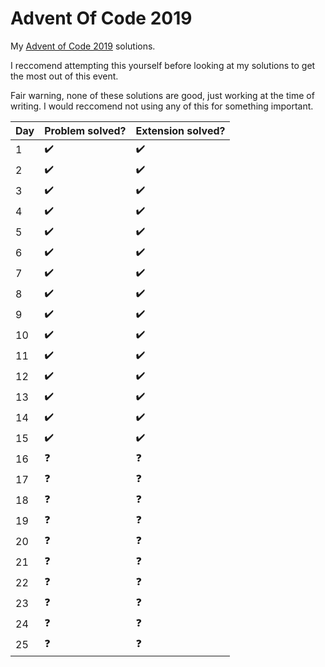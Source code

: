 # Advent Of Code 2019
My [Advent of Code 2019](https://adventofcode.com/) solutions.

I reccomend attempting this yourself before looking at my solutions to get the most out of this event.

Fair warning, none of these solutions are good, just working at the time of writing. I would reccomend not using any of this for something important. 

| Day   | Problem solved?    | Extension solved?  |
| ----- | ------------------ | ------------------ |
| 1     | :heavy_check_mark: | :heavy_check_mark: |
| 2     | :heavy_check_mark: | :heavy_check_mark: |
| 3     | :heavy_check_mark: | :heavy_check_mark: |
| 4     | :heavy_check_mark: | :heavy_check_mark: |
| 5     | :heavy_check_mark: | :heavy_check_mark: |
| 6     | :heavy_check_mark: | :heavy_check_mark: |
| 7     | :heavy_check_mark: | :heavy_check_mark: |
| 8     | :heavy_check_mark: | :heavy_check_mark: |
| 9     | :heavy_check_mark: | :heavy_check_mark: |
| 10    | :heavy_check_mark: | :heavy_check_mark: |
| 11    | :heavy_check_mark: | :heavy_check_mark: |
| 12    | :heavy_check_mark: | :heavy_check_mark: |
| 13    | :heavy_check_mark: | :heavy_check_mark: |
| 14    | :heavy_check_mark: | :heavy_check_mark: |
| 15    | :heavy_check_mark: | :heavy_check_mark: |
| 16    | :question:         |  :question:        |
| 17    | :question:         |  :question:        |
| 18    | :question:         |  :question:        |
| 19    | :question:         |  :question:        |
| 20    | :question:         |  :question:        |
| 21    | :question:         |  :question:        |
| 22    | :question:         |  :question:        |
| 23    | :question:         |  :question:        |
| 24    | :question:         |  :question:        |
| 25    | :question:         |  :question:        |
